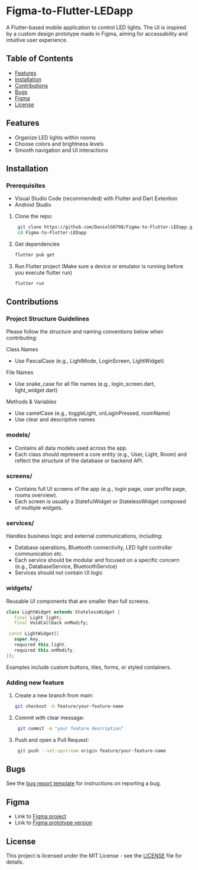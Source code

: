 # Figma-to-Flutter-LEDapp

A Flutter-based mobile application to control LED lights. The UI is inspired by a custom design prototype made in Figma, aiming for accessability and intuitive user experience.

## Table of Contents

- [Features](#features)
- [Installation](#installation)
- [Contributions](#contributions)
- [Bugs](#bugs)
- [Figma](#figma)
- [License](#license)
  
## Features

- Organize LED lights within rooms
- Choose colors and brightness levels
- Smooth navigation and UI interactions
  
## Installation

### Prerequisites
  - Visual Studio Code (recommended)
      with Flutter
      and Dart Extention
  - Android Studio

1. Clone the repo:
   ```bash
    git clone https://github.com/DanielG0798/Figma-to-Flutter-LEDapp.git
    cd Figma-to-Flutter-LEDapp
   ```
2. Get dependencies
   ```bash
   flutter pub get
   ```
3. Run Flutter project (Make sure a device or emulator is running before you execute flutter run)
   ```bash
   flutter run
   ```
## Contributions
### Project Structure Guidelines
  Please follow the structure and naming conventions below when contributing:

Class Names

- Use PascalCase (e.g., LightMode, LoginScreen, LightWidget)
  
File Names
- Use snake_case for all file names (e.g., login_screen.dart, light_widget.dart)
  
Methods & Variables

- Use camelCase (e.g., toggleLight, onLoginPressed, roomName)
- Use clear and descriptive names
  
### models/
- Contains all data models used across the app.
- Each class should represent a core entity (e.g., User, Light, Room) and reflect the structure of the database or backend API.

### screens/
- Contains full UI screens of the app (e.g., login page, user profile page, rooms overview).
- Each screen is usually a StatefulWidget or StatelessWidget composed of multiple widgets.
  
### services/
Handles business logic and external communications, including:
- Database operations, Bluetooth connectivity, LED light controller communication etc.
- Each service should be modular and focused on a specific concern (e.g., DatabaseService, BluetoothService)
- Services should not contain UI logic
### widgets/
Reusable UI components that are smaller than full screens.
   ```dart
  class LightWidget extends StatelessWidget {
      final Light light;
      final VoidCallback onModify;

    const LightWidget({
      super.key,
      required this.light,
      required this.onModify,
  });
  ```
  Examples include custom buttons, tiles, forms, or styled containers.
  
### Adding new feature
1. Create a new branch from main:
    ```bash
    git checkout -b feature/your-feature-name
    ```
2. Commit with clear message:
   ```bash
    git commit -m "your feature description"
    ```
3. Push and open a Pull Request:
   ```bash
    git push --set-upstream origin feature/your-feature-name
   ```
## Bugs

See the [bug report template](https://github.com/DanielG0798/Figma-to-Flutter-LEDapp/blob/main/bug_report.md) for instructions on reporting a bug.

## Figma

- Link to [Figma project](https://www.figma.com/design/BOtLVqHceiSiQvZMMl1RdM/LED-Lamp-Remake?m=auto&t=4zbWZKLIKTsUth06-6)
- Link to [Figma prototype version](https://www.figma.com/proto/BOtLVqHceiSiQvZMMl1RdM?node-id=0-1&t=4zbWZKLIKTsUth06-6)

## License

This project is licensed under the MIT License - see the [LICENSE](LICENSE) file for details.

